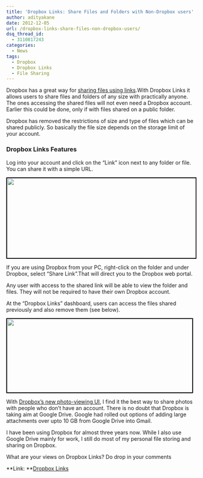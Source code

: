 ```yaml
---
title: 'Dropbox Links: Share Files and Folders with Non-Dropbox users'
author: adityakane
date: 2012-12-05
url: /dropbox-links-share-files-non-dropbox-users/
dsq_thread_id:
  - 3110817243
categories:
  - News
tags:
  - Dropbox
  - Dropbox Links
  - File Sharing
---
```

Dropbox has a great way for [sharing files using links][1].With Dropbox Links it allows users to share files and folders of any size with practically anyone. The ones accessing the shared files will not even need a Dropbox account. Earlier this could be done, only if with files shared on a public folder.

Dropbox has removed the restrictions of size and type of files which can be shared publicly. So basically the file size depends on the storage limit of your account.

### Dropbox Links Features

Log into your account and click on the &#8220;Link&#8221; icon next to any folder or file. You can share it with a simple URL.

[<img class=" wp-image-69055 alignnone" style="border: 2px solid black;" title="Dropbox Share Links" src="http://cdn.devilsworkshop.org/files/2012/12/Dropbox_Share_Link.png" alt="" width="506" height="213" />][2]

If you are using Dropbox from your PC, right-click on the folder and under Dropbox, select &#8220;Share Link&#8221;.That will direct you to the Dropbox web portal.

Any user with access to the shared link will be able to view the folder and files. They will not be required to have their own Dropbox account.

At the &#8220;Dropbox Links&#8221; dashboard, users can access the files shared previously and also remove them (see below).

[<img class=" wp-image-69056 alignnone" style="border: 2px solid black;" title="Dropbox Links Remove" src="http://cdn.devilsworkshop.org/files/2012/12/Dropbox_Links_Remove.png" alt="" width="495" height="196" />][3]

With [Dropbox&#8217;s new photo-viewing UI][4], I find it the best way to share photos with people who don&#8217;t have an account. There is no doubt that Dropbox is taking aim at Google Drive. Google had rolled out options of adding large attachments over upto 10 GB from Google Drive into Gmail.

I have been using Dropbox for almost three years now. While I also use Google Drive mainly for work, I still do most of my personal file storing and sharing on Dropbox.

What are your views on Dropbox Links? Do drop in your comments

**Link: **<a href="https://www.dropbox.com/links" onclick="_gaq.push(['_trackEvent', 'outbound-article', 'https://www.dropbox.com/links', 'Dropbox Links']);" >Dropbox Links</a>

 [1]: http://devilsworkshop.org/tips/share-dropbox-folders-link/57061/ "Share Files from Dropbox with a Link"
 [2]: http://cdn.devilsworkshop.org/files/2012/12/Dropbox_Share_Link.png
 [3]: http://cdn.devilsworkshop.org/files/2012/12/Dropbox_Links_Remove.png
 [4]: http://devilsworkshop.org/news/dropbox-photo-viewer/55771/ "Dropbox gets a new Photo Viewer"
